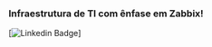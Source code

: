 ### Infraestrutura de TI com ênfase em Zabbix!

[![Linkedin Badge](https://img.shields.io/badge/-LinkedIn-407bff?style=flat-square&labelColor=407bff&logo=Linkedin&logoColor=white&link=https://www.linkedin.com/in/magnomontecerqueira)]

